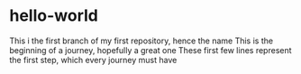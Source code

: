 # hello-world

This i the first branch of my first repository, hence the name
This is the beginning of a journey, hopefully a great one
These first few lines represent the first step, which every journey must have
